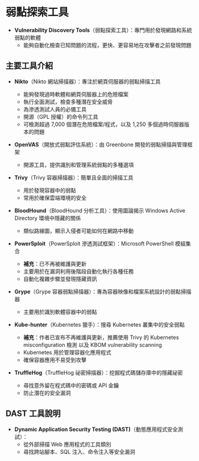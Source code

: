 # 弱點探索工具

- **Vulnerability Discovery Tools**（弱點探索工具）：專門用於發現網路和系統弱點的軟體
  - 能夠自動化檢查已知問題的流程，更快、更容易地在攻擊者之前發現問題

## 主要工具介紹

- **Nikto**（Nikto 網站掃描器）：專注於網頁伺服器的弱點掃描工具
  - 能夠發現過時軟體和網頁伺服器上的危險檔案
  - 執行全面測試，檢查多種潛在安全威脅
  - 為滲透測試人員的必備工具
  - 開源（GPL 授權）的命令列工具
  - 可檢測超過 7,000 個潛在危險檔案/程式，以及 1,250 多個過時伺服器版本的問題

- **OpenVAS**（開放式弱點評估系統）：由 Greenbone 開發的弱點掃描與管理框架
  - 開源工具，提供識別和管理系統弱點的多種選項

- **Trivy**（Trivy 容器掃描器）：簡單且全面的掃描工具
  - 用於發現容器中的弱點
  - 常用於確保雲端環境的安全

- **BloodHound**（BloodHound 分析工具）：使用圖論揭示 Windows Active Directory 環境中隱藏的關係
  - 類似路線圖，顯示入侵者可能如何在網路中移動

- **PowerSploit**（PowerSploit 滲透測試框架）：Microsoft PowerShell 模組集合
  - **補充**：已不再被維護與更新
  - 主要用於在漏洞利用後階段自動化執行各種任務
  - 自動化複雜步驟並發現隱藏資訊

- **Grype**（Grype 容器弱點掃描器）：專為容器映像和檔案系統設計的弱點掃描器
  - 主要用於識別軟體容器中的弱點

- **Kube-hunter**（Kubernetes 獵手）：搜尋 Kubernetes 叢集中的安全弱點
  - **補充**：作者已宣布不再維護與更新，推薦使用 Trivy 的 Kubernetes misconfiguration 檢測 以及 KBOM vulnerability scanning
  - Kubernetes 用於管理容器化應用程式
  - 確保容器應用不易受到攻擊

- **TruffleHog**（TruffleHog 祕密掃描器）：挖掘程式碼儲存庫中的隱藏祕密
  - 尋找意外留在程式碼中的密碼或 API 金鑰
  - 防止潛在的安全漏洞

## DAST 工具說明

- **Dynamic Application Security Testing (DAST)**（動態應用程式安全測試）：
  - 從外部掃描 Web 應用程式的工具類別
  - 尋找跨站腳本、SQL 注入、命令注入等安全漏洞